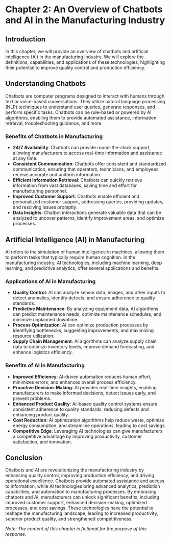 Chapter 2: An Overview of Chatbots and AI in the Manufacturing Industry
=======================================================================

Introduction
------------

In this chapter, we will provide an overview of chatbots and artificial intelligence (AI) in the manufacturing industry. We will explore the definitions, capabilities, and applications of these technologies, highlighting their potential to improve quality control and production efficiency.

Understanding Chatbots
----------------------

Chatbots are computer programs designed to interact with humans through text or voice-based conversations. They utilize natural language processing (NLP) techniques to understand user queries, generate responses, and perform specific tasks. Chatbots can be rule-based or powered by AI algorithms, enabling them to provide automated assistance, information retrieval, troubleshooting guidance, and more.

### Benefits of Chatbots in Manufacturing

* **24/7 Availability**: Chatbots can provide round-the-clock support, allowing manufacturers to access real-time information and assistance at any time.
* **Consistent Communication**: Chatbots offer consistent and standardized communication, ensuring that operators, technicians, and employees receive accurate and uniform information.
* **Efficient Information Retrieval**: Chatbots can quickly retrieve information from vast databases, saving time and effort for manufacturing personnel.
* **Improved Customer Support**: Chatbots enable efficient and personalized customer support, addressing queries, providing updates, and resolving issues promptly.
* **Data Insights**: Chatbot interactions generate valuable data that can be analyzed to uncover patterns, identify improvement areas, and optimize processes.

Artificial Intelligence (AI) in Manufacturing
---------------------------------------------

AI refers to the simulation of human intelligence in machines, allowing them to perform tasks that typically require human cognition. In the manufacturing industry, AI technologies, including machine learning, deep learning, and predictive analytics, offer several applications and benefits.

### Applications of AI in Manufacturing

* **Quality Control**: AI can analyze sensor data, images, and other inputs to detect anomalies, identify defects, and ensure adherence to quality standards.
* **Predictive Maintenance**: By analyzing equipment data, AI algorithms can predict maintenance needs, optimize maintenance schedules, and minimize unplanned downtime.
* **Process Optimization**: AI can optimize production processes by identifying bottlenecks, suggesting improvements, and maximizing resource utilization.
* **Supply Chain Management**: AI algorithms can analyze supply chain data to optimize inventory levels, improve demand forecasting, and enhance logistics efficiency.

### Benefits of AI in Manufacturing

* **Improved Efficiency**: AI-driven automation reduces human effort, minimizes errors, and enhances overall process efficiency.
* **Proactive Decision-Making**: AI provides real-time insights, enabling manufacturers to make informed decisions, detect issues early, and prevent problems.
* **Enhanced Product Quality**: AI-based quality control systems ensure consistent adherence to quality standards, reducing defects and enhancing product quality.
* **Cost Reduction**: AI optimization algorithms help reduce waste, optimize energy consumption, and streamline operations, leading to cost savings.
* **Competitive Edge**: Leveraging AI technologies can give manufacturers a competitive advantage by improving productivity, customer satisfaction, and innovation.

Conclusion
----------

Chatbots and AI are revolutionizing the manufacturing industry by enhancing quality control, improving production efficiency, and driving operational excellence. Chatbots provide automated assistance and access to information, while AI technologies bring advanced analytics, prediction capabilities, and automation to manufacturing processes. By embracing chatbots and AI, manufacturers can unlock significant benefits, including improved customer support, enhanced decision-making, optimized processes, and cost savings. These technologies have the potential to reshape the manufacturing landscape, leading to increased productivity, superior product quality, and strengthened competitiveness.

*Note: The content of this chapter is fictional for the purpose of this response.*
